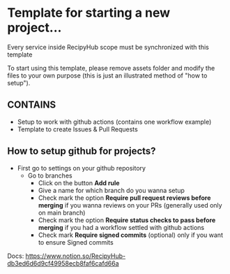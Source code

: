 # Template for starting a new project...

Every service inside RecipyHub scope must be synchronized with this template

To start using this template, please remove assets folder and modify the files to your own purpose (this is just an illustrated method of "how to setup").

## CONTAINS

- Setup to work with github actions (contains one workflow example)
- Template to create Issues & Pull Requests

## How to setup github for projects?

- First go to settings on your github repository
  - Go to branches
    - Click on the button **Add rule**
    - Give a name for which branch do you wanna setup
    - Check mark the option **Require pull request reviews before merging** if you wanna reviews on your PRs (generally used only on main branch)
    - Check mark the option **Require status checks to pass before merging** if you had a workflow settled with github actions
    - Check mark **Require signed commits** (optional) only if you want to ensure Signed commits

Docs: https://www.notion.so/RecipyHub-db3ed6d6d9cf49958ecb8faf6cafd66a
